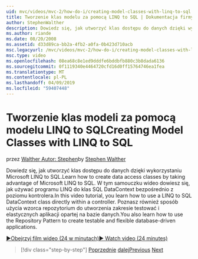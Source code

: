 ```yaml
---
uid: mvc/videos/mvc-2/how-do-i/creating-model-classes-with-linq-to-sql
title: Tworzenie klas modelu za pomocą LINQ to SQL | Dokumentacja firmy Microsoft
author: StephenWalther
description: Dowiedz się, jak utworzyć klas dostępu do danych dzięki wykorzystaniu Microsoft LINQ to SQL. W tym samouczku wideo dowiesz się, jak używać DataContext LINQ to SQL...
ms.author: riande
ms.date: 08/20/2008
ms.assetid: d33d89ca-bb2a-4fb2-a0fa-0b423d710acb
msc.legacyurl: /mvc/videos/mvc-2/how-do-i/creating-model-classes-with-linq-to-sql
msc.type: video
ms.openlocfilehash: 08ea68c8e1ed9dddfe6bddbfb880c3b8dada6136
ms.sourcegitcommit: 0f1119340e4464720cfd16d0ff15764746ea1fea
ms.translationtype: MT
ms.contentlocale: pl-PL
ms.lasthandoff: 04/09/2019
ms.locfileid: "59407448"
---
```

# <a name="creating-model-classes-with-linq-to-sql"></a><span data-ttu-id="dd813-104">Tworzenie klas modeli za pomocą modelu LINQ to SQL</span><span class="sxs-lookup"><span data-stu-id="dd813-104">Creating Model Classes with LINQ to SQL</span></span>

<span data-ttu-id="dd813-105">przez [Walther Autor: Stephen](https://github.com/StephenWalther)</span><span class="sxs-lookup"><span data-stu-id="dd813-105">by [Stephen Walther](https://github.com/StephenWalther)</span></span>

<span data-ttu-id="dd813-106">Dowiedz się, jak utworzyć klas dostępu do danych dzięki wykorzystaniu Microsoft LINQ to SQL.</span><span class="sxs-lookup"><span data-stu-id="dd813-106">Learn how to create data access classes by taking advantage of Microsoft LINQ to SQL.</span></span> <span data-ttu-id="dd813-107">W tym samouczku wideo dowiesz się, jak używać programu LINQ do klas SQL DataContext bezpośrednio z poziomu kontrolera.</span><span class="sxs-lookup"><span data-stu-id="dd813-107">In this video tutorial, you learn how to use a LINQ to SQL DataContext class directly within a controller.</span></span> <span data-ttu-id="dd813-108">Poznasz również sposób użycia wzorca repozytorium do utworzenia zakresie testować i elastycznych aplikacji opartej na bazie danych.</span><span class="sxs-lookup"><span data-stu-id="dd813-108">You also learn how to use the Repository Pattern to create testable and flexible database-driven applications.</span></span>

[<span data-ttu-id="dd813-109">&#9654;Obejrzyj film wideo (24 w minutach)</span><span class="sxs-lookup"><span data-stu-id="dd813-109">&#9654; Watch video (24 minutes)</span></span>](https://channel9.msdn.com/Blogs/ASP-NET-Site-Videos/creating-model-classes-with-linq-to-sql)

> [!div class="step-by-step"]
> <span data-ttu-id="dd813-110">[Poprzednie](creating-custom-html-helpers.md)
> [dalej](displaying-a-table-of-database-data.md)</span><span class="sxs-lookup"><span data-stu-id="dd813-110">[Previous](creating-custom-html-helpers.md)
[Next](displaying-a-table-of-database-data.md)</span></span>
